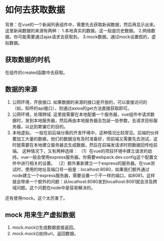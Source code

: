 # 如何去获取数据

背景：在vue的一个新闻列表组件中，需要先去获取新闻数据，然后再显示出来。这里新闻数据的来源有两种：
1.本地真实的数据。这一般是历史数据。
2.网络数据。你可能需要通过ajax请求去获取到。
3.mock数据。通过mock设置假的，虚拟数据。

## 获取数据的时机
在组件的created函数中去获取。

## 数据的来源
1. 公网环境，开放接口.
如果数据的来源的接口是开放的，可以直接访问的（如，知呼的api接口），则通过axios的get方法直接获取即可。
2. 公网环境，处理跨域.
这里就需要在本地配置一个服务器，vue组件中请求数据时，发到本地服务器，然后再由本地服务器去包装一些参数，去请求目标服务器，以达到欺骗它的目的。
3. 本地虚拟。
一般在前后端分离的开发环境中，这种情况比较常见。后端的伙伴要加工大量的数据，他们的数据没有及时准备好，但前端又需要先去测试，这时就需要在本地建立服务器去生成数据，然后在前端发请求时把数据回传给前端。
这种情况下，又有两种选择：
（1）在vue的项目环境中建立请求的劫持。vue一般会使用express服务器。你需要webpack.dev.config这个配置文件中进行相关的设置。
（2）额外重新建立一个express的服务器。在vue测试时，使用的地址及端口号一般是：localhost:8080，如果我们额外通过node建立一个express服务器，需要设置一个不一样的端口，如8081。这样就会带来一个额外的问题：从localhost:8080发到localhost:8081就会涉及跨域问题。这个问题在node中是容易解决的。


还有使用mock。这个太厉害了。
## mock 用来生产虚拟数据

1. mock.mock()生成数据直接返回。
2. mock.mock()劫持url，返回数据。



